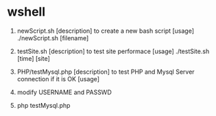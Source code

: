 # wshell
1. newScript.sh
[description]
  to create a new bash script
[usage]
  ./newScript.sh [filename]

2. testSite.sh
[description]
  to test site performace
[usage]
  ./testSite.sh [time] [site]

3. PHP/testMysql.php
[description]
  to test PHP and Mysql Server connection if it is OK
[usage]
  1. modify USERNAME and PASSWD
  2. php testMysql.php
